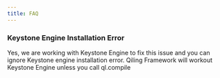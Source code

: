```yaml
---
title: FAQ
---
```


### Keystone Engine Installation Error
Yes, we are working with Keystone Engine to fix this issue and you can ignore Keystone engine installation error. Qiling Framework will workout Keystone Engine unless you call ql.compile

